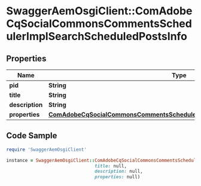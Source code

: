 # SwaggerAemOsgiClient::ComAdobeCqSocialCommonsCommentsSchedulerImplSearchScheduledPostsInfo

## Properties

Name | Type | Description | Notes
------------ | ------------- | ------------- | -------------
**pid** | **String** |  | [optional] 
**title** | **String** |  | [optional] 
**description** | **String** |  | [optional] 
**properties** | [**ComAdobeCqSocialCommonsCommentsSchedulerImplSearchScheduledPostsProperties**](ComAdobeCqSocialCommonsCommentsSchedulerImplSearchScheduledPostsProperties.md) |  | [optional] 

## Code Sample

```ruby
require 'SwaggerAemOsgiClient'

instance = SwaggerAemOsgiClient::ComAdobeCqSocialCommonsCommentsSchedulerImplSearchScheduledPostsInfo.new(pid: null,
                                 title: null,
                                 description: null,
                                 properties: null)
```



